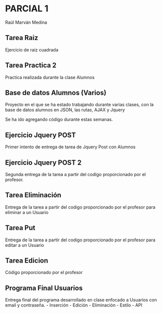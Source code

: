 # PARCIAL 1

Raúl Marván Medina

## Tarea Raiz
Ejercicio de raiz cuadrada

## Tarea Practica 2
Practica realizada durante la clase Alumnos

## Base de datos Alumnos (Varios)
Proyecto en el que se ha estado trabajando durante varias clases, con la base de datos alumnos en JSON, las rutas, AJAX y Jquery

Se ha ido agregando código durante estas semanas.

## Ejercicio Jquery POST
Primer intento de entrega de tarea de Jquery Post con Alumnos

## Ejercicio Jquery POST 2
Segunda entrega de la tarea a partir del codigo proporcionado por el profesor.

## Tarea Eliminación
Entrega de la tarea a partir del codigo proporcionado por el profesor para eliminar a un Usuario

## Tarea Put
Entrega de la tarea a partir del codigo proporcionado por el profesor para editar a un Usuario

## Tarea Edicion
Código proporcionado por el profesor

## Programa Final Usuarios
Entrega final del programa desarrollado en clase enfocado a Usuarios con email y contraseña.
    - Inserción
    - Edición
    - Eliminación
    - Estilo
    - API
